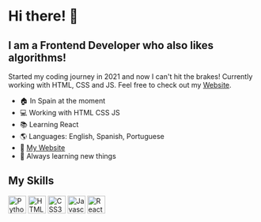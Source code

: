 # Hi there! 👋

## I am a Frontend Developer who also likes algorithms!

Started my coding journey in 2021 and now I can't hit the brakes! Currently working with HTML, CSS and JS. Feel free to check out my [Website](http://www.lucasgontijo.com "lucasgontijo.com").

* 🏠 In Spain at the moment
* 💻 Working with HTML CSS JS
* 📚 Learning React
* 🌎 Languages: English, Spanish, Portuguese
* 🔗 [My Website](http://www.lucasgontijo.com "lucasgontijo.com")
* 🔎 Always learning new things

## My Skills

<p align="left">
  
<img src="https://raw.githubusercontent.com/danielcranney/readme-generator/main/public/icons/skills/python-colored.svg" width="36" height="36" alt="Python" />
  
<img src="https://raw.githubusercontent.com/danielcranney/readme-generator/main/public/icons/skills/html5-colored.svg" width="36" height="36" alt="HTML5" />
  
<img src="https://raw.githubusercontent.com/danielcranney/readme-generator/main/public/icons/skills/css3-colored.svg" width="36" height="36" alt="CSS3" />
  
<img src="https://raw.githubusercontent.com/danielcranney/readme-generator/main/public/icons/skills/javascript-colored.svg" width="36" height="36" alt="Javascript" />
  
<img src="https://raw.githubusercontent.com/danielcranney/readme-generator/main/public/icons/skills/react-colored.svg" width="36" height="36" alt="React" />
  
</p>
